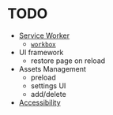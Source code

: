 # TODO

- [Service Worker](https://vite-pwa-org.netlify.app/)
  - [`workbox`](https://developer.chrome.com/docs/workbox/)
- UI framework
  - restore page on reload
- Assets Management
  - preload
  - settings UI
  - add/delete
- [Accessibility](https://wave.webaim.org/)
  